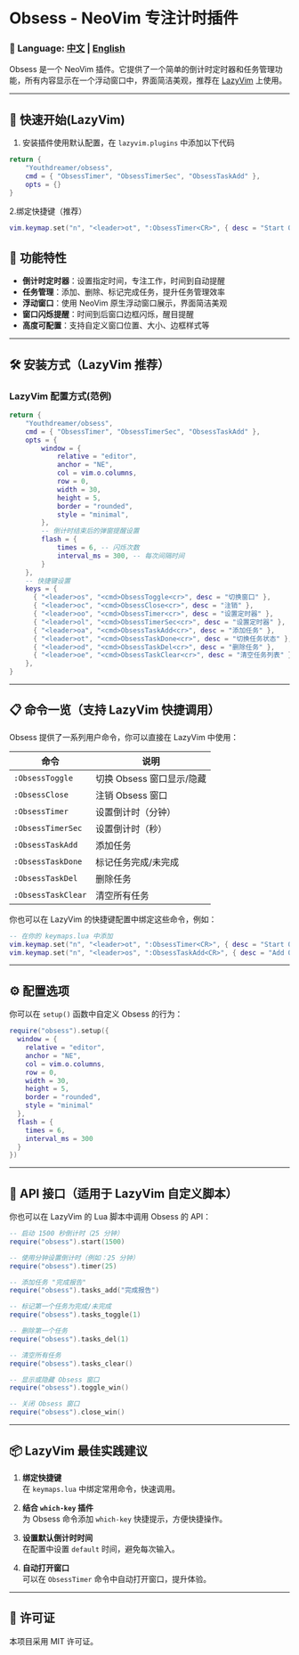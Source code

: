 # Obsess - NeoVim 专注计时插件

### 🔗 Language: [中文](README.md) | [English](README_en.md)

Obsess 是一个 NeoVim 插件。它提供了一个简单的倒计时定时器和任务管理功能，所有内容显示在一个浮动窗口中，界面简洁美观，推荐在 [LazyVim](https://www.lazyvim.org/) 上使用。

---

## 🚀 快速开始(LazyVim)

1. 安装插件使用默认配置，在 `lazyvim.plugins` 中添加以下代码

```lua
return {
    "Youthdreamer/obsess",
    cmd = { "ObsessTimer", "ObsessTimerSec", "ObsessTaskAdd" },
    opts = {}
}
```

2.绑定快捷键（推荐）

```lua
vim.keymap.set("n", "<leader>ot", ":ObsessTimer<CR>", { desc = "Start Obsess Timer" })
```

## 🌟 功能特性

- **倒计时定时器**：设置指定时间，专注工作，时间到自动提醒
- **任务管理**：添加、删除、标记完成任务，提升任务管理效率
- **浮动窗口**：使用 NeoVim 原生浮动窗口展示，界面简洁美观
- **窗口闪烁提醒**：时间到后窗口边框闪烁，醒目提醒
- **高度可配置**：支持自定义窗口位置、大小、边框样式等

---

## 🛠️ 安装方式（LazyVim 推荐）

### LazyVim 配置方式(范例)

```lua
return {
    "Youthdreamer/obsess",
    cmd = { "ObsessTimer", "ObsessTimerSec", "ObsessTaskAdd" },
    opts = {
        window = {
            relative = "editor",
            anchor = "NE",
            col = vim.o.columns,
            row = 0,
            width = 30,
            height = 5,
            border = "rounded",
            style = "minimal",
        },
        -- 倒计时结束后的弹窗提醒设置
        flash = {
            times = 6, -- 闪烁次数
            interval_ms = 300, -- 每次间隔时间
        }
    },
    -- 快捷键设置
    keys = {
      { "<leader>os", "<cmd>ObsessToggle<cr>", desc = "切换窗口" },
      { "<leader>oc", "<cmd>ObsessClose<cr>", desc = "注销" },
      { "<leader>oo", "<cmd>ObsessTimer<cr>", desc = "设置定时器" },
      { "<leader>ol", "<cmd>ObsessTimerSec<cr>", desc = "设置定时器" },
      { "<leader>oa", "<cmd>ObsessTaskAdd<cr>", desc = "添加任务" },
      { "<leader>ot", "<cmd>ObsessTaskDone<cr>", desc = "切换任务状态" },
      { "<leader>od", "<cmd>ObsessTaskDel<cr>", desc = "删除任务" },
      { "<leader>oe", "<cmd>ObsessTaskClear<cr>", desc = "清空任务列表" },
    },
}
```

---

## 📋 命令一览（支持 LazyVim 快捷调用）

Obsess 提供了一系列用户命令，你可以直接在 LazyVim 中使用：

| 命令               | 说明                      |
| ------------------ | ------------------------- |
| `:ObsessToggle`    | 切换 Obsess 窗口显示/隐藏 |
| `:ObsessClose`     | 注销 Obsess 窗口          |
| `:ObsessTimer`     | 设置倒计时（分钟）        |
| `:ObsessTimerSec`  | 设置倒计时（秒）          |
| `:ObsessTaskAdd`   | 添加任务                  |
| `:ObsessTaskDone`  | 标记任务完成/未完成       |
| `:ObsessTaskDel`   | 删除任务                  |
| `:ObsessTaskClear` | 清空所有任务              |

你也可以在 LazyVim 的快捷键配置中绑定这些命令，例如：

```lua
-- 在你的 keymaps.lua 中添加
vim.keymap.set("n", "<leader>ot", ":ObsessTimer<CR>", { desc = "Start Obsess Timer" })
vim.keymap.set("n", "<leader>os", ":ObsessTaskAdd<CR>", { desc = "Add Obsess Task" })
```

---

## ⚙️ 配置选项

你可以在 `setup()` 函数中自定义 Obsess 的行为：

```lua
require("obsess").setup({
  window = {
    relative = "editor",
    anchor = "NE",
    col = vim.o.columns,
    row = 0,
    width = 30,
    height = 5,
    border = "rounded",
    style = "minimal"
  },
  flash = {
    times = 6,
    interval_ms = 300
  }
})
```

---

## 🧪 API 接口（适用于 LazyVim 自定义脚本）

你也可以在 LazyVim 的 Lua 脚本中调用 Obsess 的 API：

```lua
-- 启动 1500 秒倒计时（25 分钟）
require("obsess").start(1500)

-- 使用分钟设置倒计时（例如：25 分钟）
require("obsess").timer(25)

-- 添加任务 "完成报告"
require("obsess").tasks_add("完成报告")

-- 标记第一个任务为完成/未完成
require("obsess").tasks_toggle(1)

-- 删除第一个任务
require("obsess").tasks_del(1)

-- 清空所有任务
require("obsess").tasks_clear()

-- 显示或隐藏 Obsess 窗口
require("obsess").toggle_win()

-- 关闭 Obsess 窗口
require("obsess").close_win()
```

---

## 📦 LazyVim 最佳实践建议

1. **绑定快捷键**  
   在 `keymaps.lua` 中绑定常用命令，快速调用。

2. **结合 `which-key` 插件**  
   为 Obsess 命令添加 `which-key` 快捷提示，方便快捷操作。

3. **设置默认倒计时时间**  
   在配置中设置 `default` 时间，避免每次输入。

4. **自动打开窗口**  
   可以在 `ObsessTimer` 命令中自动打开窗口，提升体验。

---

## 📜 许可证

本项目采用 MIT 许可证。
